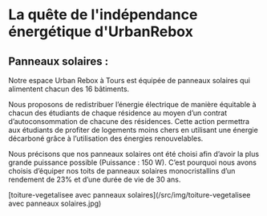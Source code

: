 # La quête de l'indépendance énergétique d'UrbanRebox 
## Panneaux solaires : 

Notre espace Urban Rebox à Tours est équipée de panneaux solaires qui alimentent chacun des 16 bâtiments.  

Nous proposons de redistribuer l’énergie électrique de manière équitable à chacun des étudiants de chaque résidence au moyen d’un contrat d’autoconsommation de chacune des résidences. Cette action permettra aux étudiants de profiter de logements moins chers en utilisant une énergie décarboné grâce à l’utilisation des énergies renouvelables.  

Nous précisons que nos panneaux solaires ont été choisi afin d’avoir la plus grande puissance possible (Puissance : 150 W). C’est pourquoi nous avons choisis d’équiper nos toits de panneaux solaires monocristallins d’un rendement de 23% et d’une durée de vie de 30 ans.  

[toiture-vegetalisee avec panneaux solaires](/src/img/toiture-vegetalisee avec panneaux solaires.jpg)
